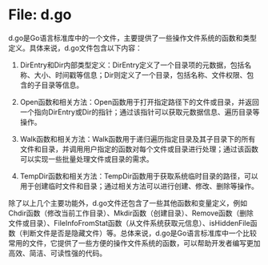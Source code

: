 # File: d.go

d.go是Go语言标准库中的一个文件，主要提供了一些操作文件系统的函数和类型定义。具体来说，d.go文件包含以下内容：

1. DirEntry和Dir内部类型定义：DirEntry定义了一个目录项的元数据，包括名称、大小、时间戳等信息；Dir则定义了一个目录，包括名称、文件权限、包含的子目录等信息。

2. Open函数和相关方法：Open函数用于打开指定路径下的文件或目录，并返回一个指向DirEntry或Dir的指针；通过该指针可以获取元数据信息、遍历目录等操作。

3. Walk函数和相关方法：Walk函数用于递归遍历指定目录及其子目录下的所有文件和目录，并调用用户指定的函数对每个文件或目录进行处理；通过该函数可以实现一些批量处理文件或目录的需求。

4. TempDir函数和相关方法：TempDir函数用于获取系统临时目录的路径，可以用于创建临时文件和目录；通过相关方法可以进行创建、修改、删除等操作。

除了以上几个主要功能外，d.go文件还包含了一些其他函数和变量定义，例如Chdir函数（修改当前工作目录）、Mkdir函数（创建目录）、Remove函数（删除文件或目录）、FileInfoFromStat函数（从文件系统获取元信息）、isHiddenFile函数（判断文件是否是隐藏文件）等。总体来说，d.go是Go语言标准库中一个比较常用的文件，它提供了一些方便的操作文件系统的函数，可以帮助开发者编写更加高效、简洁、可读性强的代码。

